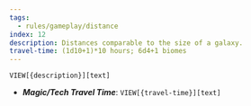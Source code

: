 ```yaml
---
tags:
  - rules/gameplay/distance
index: 12
description: Distances comparable to the size of a galaxy.
travel-time: (1d10+1)*10 hours; 6d4+1 biomes
---
```

`VIEW[{description}][text]`

- ***Magic/Tech Travel Time***: `VIEW[{travel-time}][text]`
